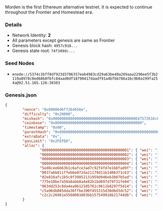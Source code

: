 Morden is the first Ethereum alternative testnet. It is expected to continue throughout the Frontier and Homestead era.

### Details

- Network Identity: **2**
- All parameters except genesis are same as Frontier
- Genesis block hash: `4957c918...`
- Genesis state root: `74f349dc...`

### Seed Nodes
- `enode://5374c1bff8df923d3706357eeb4983cd29a63be40a269aaa2296ee5f3b2119a8978c0ed68b8f6fc84aad0df18790417daadf91a4bfbb786a16c9b0a199fa254a@92.51.165.126:30303`

### Genesis.json

```json
{
        "nonce": "0x00006d6f7264656e",
        "difficulty": "0x20000",
        "mixhash": "0x00000000000000000000000000000000000000647572616c65787365646c6578",
        "coinbase": "0x0000000000000000000000000000000000000000",
        "timestamp": "0x00",
        "parentHash": "0x0000000000000000000000000000000000000000000000000000000000000000",
        "extraData": "0x",
        "gasLimit": "0x2FEFD8",
        "alloc": {
                "0000000000000000000000000000000000000001": { "wei": "1" },
                "0000000000000000000000000000000000000002": { "wei": "1" },
                "0000000000000000000000000000000000000003": { "wei": "1" },
                "0000000000000000000000000000000000000004": { "wei": "1" },
                "5ed8cee6b63b1c6afce3ad7c92f4fd7e1b8fad9f": { "wei": "1606938044258990275541962092341162602522202993782792835301376" },
                "0037a6b811ffeb6e072da21179d11b1406371c63": { "wei": "1606938044258990275541962092341162602522202993782792835301376" },
                "02e816afc1b5c0f39852131959d946eb3b07b5ad": { "wei": "1606938044258990275541962092341162602522202993782792835301376" },
                "775e18be7a50a0abb8a4e82b1bd697d79f31fe04": { "wei": "1606938044258990275541962092341162602522202993782792835301376" },
                "063dd253c8da4ea9b12105781c9611b8297f5d14": { "wei": "1606938044258990275541962092341162602522202993782792835301376" },
                "c5a96db085dda36ffbe390f455315d30d6d3dc52": { "wei": "1606938044258990275541962092341162602522202993782792835301376" },
                "c2c2c26961e5560081003bb157549916b21744db": { "wei": "1606938044258990275541962092341162602522202993782792835301376" }
        }
}
```